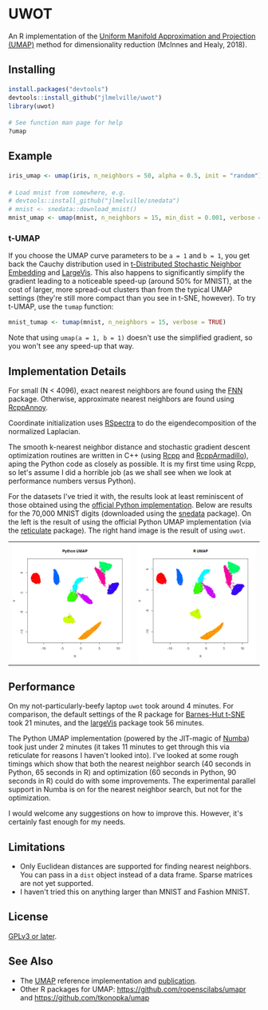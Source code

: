 # UWOT

An R implementation of the 
[Uniform Manifold Approximation and Projection (UMAP)](https://arxiv.org/abs/1802.03426) 
method for dimensionality reduction (McInnes and Healy, 2018).

## Installing

```R
install.packages("devtools")
devtools::install_github("jlmelville/uwot")
library(uwot)

# See function man page for help
?umap
```

## Example

```R
iris_umap <- umap(iris, n_neighbors = 50, alpha = 0.5, init = "random")

# Load mnist from somewhere, e.g.
# devtools::install_github("jlmelville/snedata")
# mnist <- snedata::download_mnist()
mnist_umap <- umap(mnist, n_neighbors = 15, min_dist = 0.001, verbose = TRUE)
```

### t-UMAP

If you choose the UMAP curve parameters to be `a = 1` and `b = 1`, you get
back the Cauchy distribution used in 
[t-Distributed Stochastic Neighbor Embedding](https://lvdmaaten.github.io/tsne/) 
and [LargeVis](https://arxiv.org/abs/1602.00370). This also happens to
significantly simplify the gradient leading to a noticeable speed-up (around
50% for MNIST), at the cost of larger, more spread-out clusters than from
the typical UMAP settings (they're still more compact than you see in t-SNE,
however). To try t-UMAP, use the `tumap` function:

```R
mnist_tumap <- tumap(mnist, n_neighbors = 15, verbose = TRUE)
```

Note that using `umap(a = 1, b = 1)` doesn't use the simplified gradient, so
you won't see any speed-up that way.

## Implementation Details

For small (N < 4096), exact nearest neighbors are found using the 
[FNN](https://cran.r-project.org/package=FNN) package. Otherwise, approximate
nearest neighbors are found using 
[RcppAnnoy](https://cran.r-project.org/package=RcppAnnoy).

Coordinate initialization uses
[RSpectra](https://cran.r-project.org/package=RSpectra) to do the
eigendecomposition of the normalized Laplacian.

The smooth k-nearest neighbor distance and stochastic gradient descent
optimization routines are written in C++ (using
[Rcpp](https://cran.r-project.org/package=Rcpp) and 
[RcppArmadillo](https://cran.r-project.org/package=RcppArmadillo)), aping
the Python code as closely as possible. It is my first time using Rcpp, so 
let's assume I did a horrible job (as we shall see when we look at performance
numbers versus Python).

For the datasets I've tried it with, the results look at least
reminiscent of those obtained using the 
[official Python implementation](https://github.com/lmcinnes/umap).
Below are results for the 70,000 MNIST digits (downloaded using the
[snedata](https://github.com/jlmelville/snedata) package). On the left
is the result of using the official Python UMAP implementation 
(via the [reticulate](https://cran.r-project.org/package=reticulate) package).
The right hand image is the result of using `uwot`.

|                                    |                                  |
|------------------------------------|----------------------------------|
| ![mnist-py.png](mnist-py.png)      | ![mnist-r.png](mnist-r.png)      |

## Performance

On my not-particularly-beefy laptop `uwot` took around 4 minutes. 
For comparison, the default settings of the R package for
[Barnes-Hut t-SNE](https://cran.r-project.org/package=Rtsne) took 21 minutes, and the
[largeVis](https://github.com/elbamos/largeVis) package took 56 minutes.

The Python UMAP implementation (powered by the JIT-magic of 
[Numba](https://numba.pydata.org/)) 
took just under 2 minutes (it takes 11 minutes to get through this via
reticulate for reasons I haven't looked into). I've looked at some rough timings
which show that both the nearest neighbor search (40 seconds in Python, 65
seconds in R) and optimization (60 seconds in Python, 90 seconds in R)
could do with some improvements. The experimental parallel support in Numba is
on for the nearest neighbor search, but not for the optimization.

I would welcome any suggestions on how to improve this. However, it's certainly
fast enough for my needs.

## Limitations

* Only Euclidean distances are supported for finding nearest neighbors. You can
pass in a `dist` object instead of a data frame. Sparse matrices are not yet 
supported.
* I haven't tried this on anything larger than MNIST and Fashion MNIST.

## License

[GPLv3 or later](https://www.gnu.org/licenses/gpl-3.0.txt).

## See Also

* The [UMAP](https://github.com/lmcinnes/umap) reference implementation and
[publication](https://arxiv.org/abs/1802.03426).
* Other R packages for UMAP: https://github.com/ropenscilabs/umapr and 
https://github.com/tkonopka/umap
